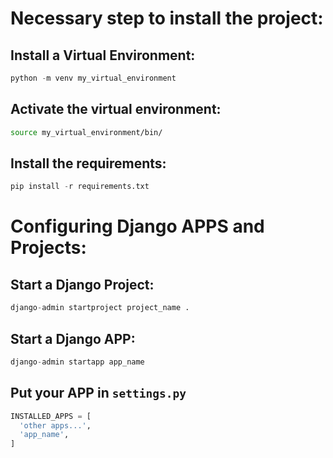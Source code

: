 # Necessary step to install the project:

## Install a Virtual Environment:

```python
python -m venv my_virtual_environment
```

## Activate the virtual environment:

```bash
source my_virtual_environment/bin/
```

## Install the requirements:

```python
pip install -r requirements.txt
```

# Configuring Django APPS and Projects:

## Start a Django Project:

```python
django-admin startproject project_name .
```

## Start a Django APP:

```python
django-admin startapp app_name
```

## Put your APP in ```settings.py```

```python
INSTALLED_APPS = [
  'other apps...',
  'app_name',
]
```

